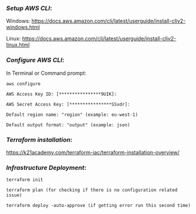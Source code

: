 ### _**Setup AWS CLI**_:

Windows:
https://docs.aws.amazon.com/cli/latest/userguide/install-cliv2-windows.html

Linux:
https://docs.aws.amazon.com/cli/latest/userguide/install-cliv2-linux.html


### _**Configure AWS CLI**_:

In Terminal or Command prompt:


 `aws configure`
 
 `AWS Access Key ID: [****************9UIK]:`
 
 `AWS Secret Access Key: [****************SSxdr]:`
 
 `Default region name: "region" (example: eu-west-1)`
 
 `Default output format: "output" (example: json)`


### _**Terraform installation**_:

https://k21academy.com/terraform-iac/terraform-installation-overview/


### _**Infrastructure Deployment**_:

`terraform init`

`terraform plan (for checking if there is no configuration related issue)`

`terraform deploy -auto-approve (if getting error run this second time)`


